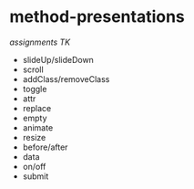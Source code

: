 # method-presentations

*assignments TK*

<ul>
  <li>slideUp/slideDown</li>
  <li>scroll</li>
  <li>addClass/removeClass</li>
  <li>toggle</li>
  <li>attr</li>
  <li>replace</li>
  <li>empty</li>
  <li>animate</li>
  <li>resize</li>
  <li>before/after</li>
  <li>data</li>
  <li>on/off</li>
  <li>submit</li>
</ul>